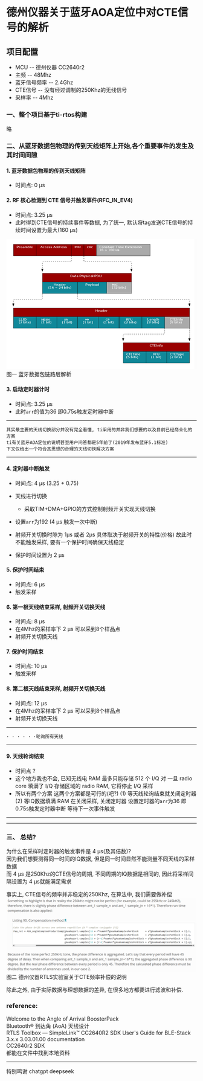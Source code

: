 # 德州仪器关于蓝牙AOA定位中对CTE信号的解析

## 项目配置
- MCU -- 德州仪器 CC2640r2
- 主频 -- 48Mhz
- 蓝牙信号频率 -- 2.4Ghz
- CTE信号 -- 没有经过调制的250Khz的无线信号
- 采样率 -- 4Mhz

### 一、整个项目基于ti-rtos构建
略

### 二、从蓝牙数据包物理的传到天线矩阵上开始,各个重要事件的发生及其时间间隙

#### 1. 蓝牙数据包物理的传到天线矩阵  
- 时间点: 0 µs

#### 2. RF 核心检测到 CTE 信号并触发事件(RFC_IN_EV4)
- 时间点: 3.25 µs
- 此时得到CTE信号的持续事件等数据, 为了统一, 默认将tag发送CTE信号的持续时间设置为最大(160 µs)  

![蓝牙数据包链路层解析](./connection_aoa_packet_format.png)
图一  蓝牙数据包链路层解析

#### 3. 启动定时器计时
- 时间点: 3.25 µs
- 此时`arr`的值为36 即0.75s触发定时器中断

---
    其实最主要的天线切换部分并没有完全看懂, ti采用的并非我们想要的以及目前已经商业化的方案  
    ti有关蓝牙AOA定位的说明甚至用户问答都是5年前了(2019年发布蓝牙5.1标准)
    下文仅给出一个符合其思想的合理的天线切换解决方案
---

#### 4. 定时器中断触发 
- 时间点: 4 µs (3.25 + 0.75)
- 天线进行切换
    - 采取TIM+DMA+GPIO的方式控制射频开关实现天线切换
- 设置`arr`为192 (4 µs 触发一次中断)

- 射频开关切换时隙为 1µs 或者 2µs 具体取决于射频开关的特性(价格) 故此时不能触发采样, 要有一个保护时间确保天线稳定
- 保护时间设置为 2 µs

#### 5. 保护时间结束
- 时间点: 6 µs
- 触发采样

#### 6. 第一根天线结束采样, 射频开关切换天线
- 时间点: 8 µs
- 在4Mhz的采样率下 2 µs 可以采到8个样品点
- 射频开关切换天线

#### 7. 保护时间结束
- 时间点: 10 µs
- 触发采样

#### 8. 第二根天线结束采样, 射频开关切换天线
- 时间点: 12 µs
- 在4Mhz的采样率下 2 µs 可以采到8个样品点
- 射频开关切换天线

---
    · · · · · ·轮询所有天线
---

#### 9. 天线轮询结束
- 时间点 ?
- 这个地方我也不会, 已知无线电 RAM 最多只能存储 512 个 I/Q 对
 一旦 radio core 填满了 I/Q 存储区域的 radio RAM, 它将停止 I/Q 采样
- 所以有两个方案 这两个方案都是可行的(吧?)
(1) 等天线轮询结束就关闭定时器
(2) 等IQ数据填满 RAM 在关闭采样, 关闭定时器
设置定时器的`arr`为36 即0.75s触发定时器中断 等待下一次事件触发

---
---

### 三、 总结?

为什么在采样时定时器的触发事件是 4 µs(及其倍数)?  
因为我们想要测得同一时间的IQ数据, 但是同一时间显然不能测量不同天线的采样数据  
而 4 µs 是250Khz的CTE信号的周期, 不同周期的IQ数据是相同的, 因此将采样间隔设置为 4 µs就能满足需求

事实上, CTE信号的频率并非稳定的250Khz, 在算法中, 我们需要做补偿
![蓝牙数据包链路层解析](./补偿.png)
图二 德州仪器RTLS实验室关于CTE频率补偿的说明

除此之外, 由于实际数据与理想数据的差异, 在很多地方都要进行滤波和补偿. 



### reference:
Welcome to the Angle of Arrival BoosterPack  
Bluetooth® 到达角 (AoA) 天线设计  
RTLS Toolbox — SimpleLink™ CC2640R2 SDK User's Guide for BLE-Stack 3.x.x 3.03.01.00 documentation  
CC2640r2 SDK  
都能在文件中找到本地资料 

--- 
特别鸣谢 chatgpt  deepseek



